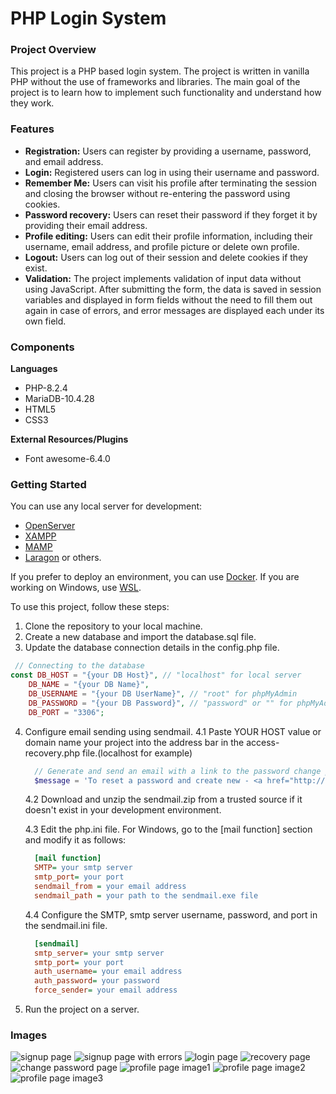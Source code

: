 # PHP Login System

### Project Overview

This project is a PHP based login system.
The project is written in vanilla PHP without the use of frameworks and libraries.
The main goal of the project is to learn how to implement such functionality and understand how they work.

### Features


* __Registration:__ Users can register by providing a username, password, and email address.
* __Login:__ Registered users can log in using their username and password.
* __Remember Me:__ Users can visit his profile after terminating the session and closing the browser without re-entering the password using cookies.
* __Password recovery:__ Users can reset their password if they forget it by providing their email address.
* __Profile editing:__ Users can edit their profile information, including their username, email address, and profile picture or delete own profile.
* __Logout:__ Users can log out of their session and delete cookies if they exist.
* __Validation:__ The project implements validation of input data without using JavaScript. After submitting the form, the data is saved in session variables and displayed in form fields without the need to fill them out again in case of errors, and error messages are displayed each under its own field.

### Components

__Languages__
* PHP-8.2.4
* MariaDB-10.4.28
* HTML5
* CSS3

__External Resources/Plugins__
* Font awesome-6.4.0

### Getting Started 

You can use any local server for development:
* [OpenServer](https://ospanel.io/)
* [XAMPP](https://www.apachefriends.org/)
* [MAMP](https://www.mamp.info/)
* [Laragon](https://laragon.org/)
or others.

If you prefer to deploy an environment, you can use [Docker](https://www.docker.com/).
If you are working on Windows, use [WSL](https://learn.microsoft.com/ru-ru/windows/wsl/install).

To use this project, follow these steps:
1. Clone the repository to your local machine.
2. Create a new database and import the database.sql file.
3. Update the database connection details in the config.php file.

```php
 // Connecting to the database
const DB_HOST = "{your DB Host}", // "localhost" for local server
    DB_NAME = "{your DB Name}", 
    DB_USERNAME = "{your DB UserName}", // "root" for phpMyAdmin
    DB_PASSWORD = "{your DB Password}", // "password" or "" for phpMyAdmin
    DB_PORT = "3306";
```
4. Configure email sending using sendmail.
    4.1 Paste YOUR HOST value or domain name your project into the address bar in the access-recovery.php file.(localhost for example)
    ```php
      // Generate and send an email with a link to the password change page using the built-in mail function
      $message = 'To reset a password and create new - <a href="http://{YOUR HOST}/pages/change-password.php?code='.$code.'">click here</a>. </br>Reset your password in a hour.';
    ```
    4.2 Download and unzip the sendmail.zip from a trusted source if it doesn't exist in your development environment.
   
    4.3 Edit the php.ini file. For Windows, go to the [mail function] section and modify it as follows:

    ```ini
      [mail function]
      SMTP= your smtp server
      smtp_port= your port
      sendmail_from = your email address
      sendmail_path = your path to the sendmail.exe file 
    ```
    4.4 Configure the SMTP, smtp server username, password, and port in the sendmail.ini file.
    ```ini
      [sendmail]
      smtp_server= your smtp server
      smtp_port= your port
      auth_username= your email address
      auth_password= your password
      force_sender= your email address
    ```

6. Run the project on a server.

### Images
![signup page](https://github.com/imdvdv/PHP-Login-system/blob/master/signup.png)
![signup page with errors](https://github.com/imdvdv/PHP-Login-system/blob/master/signup-failure.png)
![login page](https://github.com/imdvdv/PHP-Login-system/blob/master/login.png)
![recovery page](https://github.com/imdvdv/PHP-Login-system/blob/master/recovery.png)
![change password page](https://github.com/imdvdv/PHP-Login-system/blob/master/change-password.png)
![profile page image1](https://github.com/imdvdv/PHP-Login-system/blob/master/profile1.png)
![profile page image2](https://github.com/imdvdv/PHP-Login-system/blob/master/profile2.png)
![profile page image3](https://github.com/imdvdv/PHP-Login-system/blob/master/profile3.png)



